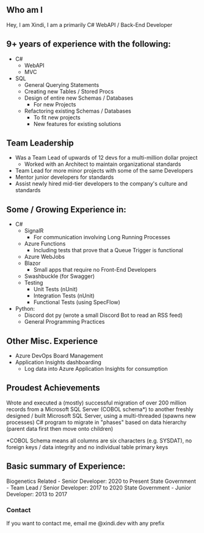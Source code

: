 ## Who am I

Hey, I am Xindi, I am a primarily C# WebAPI / Back-End Developer
## 9+ years of experience with the following:

- C#
    - WebAPI
    - MVC
- SQL
    - General Querying Statements
    - Creating new Tables / Stored Procs
    - Design of entire new Schemas / Databases
        - For new Projects
    - Refactoring existing Schemas / Databases
        - To fit new projects
        - New features for existing solutions
    
## Team Leadership
- Was a Team Lead of upwards of 12 devs for a multi-million dollar project
    - Worked with an Architect to maintain organizational standards
- Team Lead for more minor projects with some of the same Developers
- Mentor junior developers for standards
- Assist newly hired mid-tier developers to the company's culture and standards

## Some / Growing Experience in:

- C#
    - SignalR
        - For communication involving Long Running Processes
    - Azure Functions
        - Including tests that prove that a Queue Trigger is functional
    - Azure WebJobs
    - Blazor
        - Small apps that require no Front-End Developers
    - Swashbuckle (for Swagger)
    - Testing
        - Unit Tests (nUnit)
        - Integration Tests (nUnit)
        - Functional Tests (using SpecFlow)
- Python:
    - Discord dot py (wrote a small Discord Bot to read an RSS feed)
    - General Programming Practices

## Other Misc. Experience
- Azure DevOps Board Management
- Application Insights dashboarding
    - Log data into Azure Application Insights for consumption

## Proudest Achievements
Wrote and executed a (mostly) successful migration of over 200 million records from a Microsoft SQL Server (COBOL schema*) to another freshly designed / built Microsoft SQL Server, using a multi-threaded (spawns new processes) C# program to migrate in "phases" based on data hierarchy (parent data first then move onto children)

*COBOL Schema means all columns are six characters (e.g. SYSDAT), no foreign keys / data integrity and no individual table primary keys

## Basic summary of Experience:
Biogenetics Related - Senior Developer: 2020 to Present
State Government - Team Lead / Senior Developer: 2017 to 2020
State Government - Junior Developer: 2013 to 2017

### Contact

If you want to contact me, email me @xindi.dev with any prefix